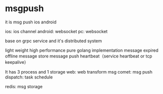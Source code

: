 # msgpush

it is msg push
ios
android

ios: ios channel
android: websocket
pc: websocket

base on grpc service and it's distributed system

light weight
high performance
pure golang implementation
message expired
offline message store
message push
heartbeat（service heartbeat or tcp keepalive）

It has 3 process and 1 storage
web: web transform msg
comet: msg push
dispatch: task schedule

redis: msg storage
